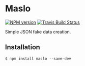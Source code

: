 # Maslo
[![NPM version](http://img.shields.io/npm/v/maslo.svg)](https://www.npmjs.org/package/maslo)
[![Travis Build Status](https://img.shields.io/travis/canvaskisa/maslo.svg)](https://travis-ci.org/canvaskisa/maslo)

Simple JSON fake data creation.

## Installation
```console
$ npm install maslo --save-dev
```
